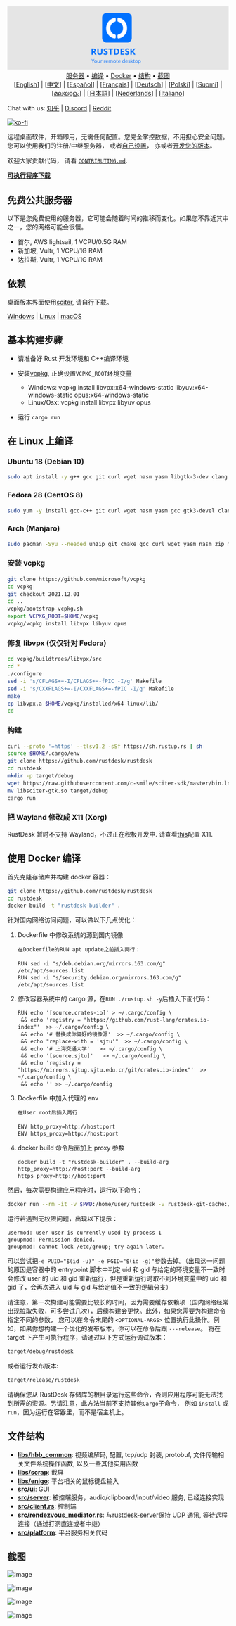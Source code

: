 <p align="center">
  <img src="logo-header.svg" alt="RustDesk - Your remote desktop"><br>
  <a href="#免费公共服务器">服务器</a> •
  <a href="#基本构建步骤">编译</a> •
  <a href="#使用Docker编译">Docker</a> •
  <a href="#文件结构">结构</a> •
  <a href="#截图">截图</a><br>
  [<a href="README.md">English</a>] | [<a href="README-ZH.md">中文</a>] | [<a href="README-ES.md">Español</a>] | [<a href="README-FR.md">Français</a>] | [<a href="README-DE.md">Deutsch</a>] | [<a href="README-PL.md">Polski</a>] | [<a href="README-FI.md">Suomi</a>] | [<a href="README-ML.md">മലയാളം</a>] | [<a href="README-JP.md">日本語</a>] | [<a href="README-NL.md">Nederlands</a>] | [<a href="README-IT.md">Italiano</a>]<br>
</p>

Chat with us: [知乎](https://www.zhihu.com/people/rustdesk) | [Discord](https://discord.gg/nDceKgxnkV) | [Reddit](https://www.reddit.com/r/rustdesk)

[![ko-fi](https://ko-fi.com/img/githubbutton_sm.svg)](https://ko-fi.com/I2I04VU09)

远程桌面软件，开箱即用，无需任何配置。您完全掌控数据，不用担心安全问题。您可以使用我们的注册/中继服务器，
或者[自己设置](https://rustdesk.com/blog/id-relay-set/)，
亦或者[开发您的版本](https://github.com/rustdesk/rustdesk-server-demo)。

欢迎大家贡献代码， 请看 [`CONTRIBUTING.md`](CONTRIBUTING.md).

[**可执行程序下载**](https://github.com/rustdesk/rustdesk/releases)

## 免费公共服务器

以下是您免费使用的服务器，它可能会随着时间的推移而变化。如果您不靠近其中之一，您的网络可能会很慢。

- 首尔, AWS lightsail, 1 VCPU/0.5G RAM
- 新加坡, Vultr, 1 VCPU/1G RAM
- 达拉斯, Vultr, 1 VCPU/1G RAM

## 依赖

桌面版本界面使用[sciter](https://sciter.com/), 请自行下载。

[Windows](https://raw.githubusercontent.com/c-smile/sciter-sdk/master/bin.win/x64/sciter.dll) |
[Linux](https://raw.githubusercontent.com/c-smile/sciter-sdk/master/bin.lnx/x64/libsciter-gtk.so) |
[macOS](https://raw.githubusercontent.com/c-smile/sciter-sdk/master/bin.osx/libsciter.dylib)

## 基本构建步骤

- 请准备好 Rust 开发环境和 C++编译环境

- 安装[vcpkg](https://github.com/microsoft/vcpkg), 正确设置`VCPKG_ROOT`环境变量

  - Windows: vcpkg install libvpx:x64-windows-static libyuv:x64-windows-static opus:x64-windows-static
  - Linux/Osx: vcpkg install libvpx libyuv opus

- 运行 `cargo run`

## 在 Linux 上编译

### Ubuntu 18 (Debian 10)

```sh
sudo apt install -y g++ gcc git curl wget nasm yasm libgtk-3-dev clang libxcb-randr0-dev libxdo-dev libxfixes-dev libxcb-shape0-dev libxcb-xfixes0-dev libasound2-dev libpulse-dev cmake
```

### Fedora 28 (CentOS 8)

```sh
sudo yum -y install gcc-c++ git curl wget nasm yasm gcc gtk3-devel clang libxcb-devel libxdo-devel libXfixes-devel pulseaudio-libs-devel cmake alsa-lib-devel
```

### Arch (Manjaro)

```sh
sudo pacman -Syu --needed unzip git cmake gcc curl wget yasm nasm zip make pkg-config clang gtk3 xdotool libxcb libxfixes alsa-lib pulseaudio
```

### 安装 vcpkg

```sh
git clone https://github.com/microsoft/vcpkg
cd vcpkg
git checkout 2021.12.01
cd ..
vcpkg/bootstrap-vcpkg.sh
export VCPKG_ROOT=$HOME/vcpkg
vcpkg/vcpkg install libvpx libyuv opus
```

### 修复 libvpx (仅仅针对 Fedora)

```sh
cd vcpkg/buildtrees/libvpx/src
cd *
./configure
sed -i 's/CFLAGS+=-I/CFLAGS+=-fPIC -I/g' Makefile
sed -i 's/CXXFLAGS+=-I/CXXFLAGS+=-fPIC -I/g' Makefile
make
cp libvpx.a $HOME/vcpkg/installed/x64-linux/lib/
cd
```

### 构建

```sh
curl --proto '=https' --tlsv1.2 -sSf https://sh.rustup.rs | sh
source $HOME/.cargo/env
git clone https://github.com/rustdesk/rustdesk
cd rustdesk
mkdir -p target/debug
wget https://raw.githubusercontent.com/c-smile/sciter-sdk/master/bin.lnx/x64/libsciter-gtk.so
mv libsciter-gtk.so target/debug
cargo run
```

### 把 Wayland 修改成 X11 (Xorg)

RustDesk 暂时不支持 Wayland，不过正在积极开发中.
请查看[this](https://docs.fedoraproject.org/en-US/quick-docs/configuring-xorg-as-default-gnome-session/)配置 X11.

## 使用 Docker 编译

首先克隆存储库并构建 docker 容器：

```sh
git clone https://github.com/rustdesk/rustdesk
cd rustdesk
docker build -t "rustdesk-builder" .
```

针对国内网络访问问题，可以做以下几点优化：

1. Dockerfile 中修改系统的源到国内镜像

   ```
   在Dockerfile的RUN apt update之前插入两行：

   RUN sed -i "s/deb.debian.org/mirrors.163.com/g" /etc/apt/sources.list
   RUN sed -i "s/security.debian.org/mirrors.163.com/g" /etc/apt/sources.list
   ```

2. 修改容器系统中的 cargo 源，在`RUN ./rustup.sh -y`后插入下面代码：

   ```
   RUN echo '[source.crates-io]' > ~/.cargo/config \
    && echo 'registry = "https://github.com/rust-lang/crates.io-index"'  >> ~/.cargo/config \
    && echo '# 替换成你偏好的镜像源'  >> ~/.cargo/config \
    && echo "replace-with = 'sjtu'"  >> ~/.cargo/config \
    && echo '# 上海交通大学'   >> ~/.cargo/config \
    && echo '[source.sjtu]'   >> ~/.cargo/config \
    && echo 'registry = "https://mirrors.sjtug.sjtu.edu.cn/git/crates.io-index"'  >> ~/.cargo/config \
    && echo '' >> ~/.cargo/config
   ```

3. Dockerfile 中加入代理的 env

   ```
   在User root后插入两行

   ENV http_proxy=http://host:port
   ENV https_proxy=http://host:port
   ```

4. docker build 命令后面加上 proxy 参数

   ```
   docker build -t "rustdesk-builder" . --build-arg http_proxy=http://host:port --build-arg https_proxy=http://host:port
   ```

然后，每次需要构建应用程序时，运行以下命令：

```sh
docker run --rm -it -v $PWD:/home/user/rustdesk -v rustdesk-git-cache:/home/user/.cargo/git -v rustdesk-registry-cache:/home/user/.cargo/registry -e PUID="$(id -u)" -e PGID="$(id -g)" rustdesk-builder
```

运行若遇到无权限问题，出现以下提示：

```
usermod: user user is currently used by process 1
groupmod: Permission denied.
groupmod: cannot lock /etc/group; try again later.
```

可以尝试把`-e PUID="$(id -u)" -e PGID="$(id -g)"`参数去掉。（出现这一问题的原因是容器中的 entrypoint 脚本中判定 uid 和 gid 与给定的环境变量不一致时会修改 user 的 uid 和 gid 重新运行，但是重新运行时取不到环境变量中的 uid 和 gid 了，会再次进入 uid 与 gid 与给定值不一致的逻辑分支）

请注意，第一次构建可能需要比较长的时间，因为需要缓存依赖项（国内网络经常出现拉取失败，可多尝试几次），后续构建会更快。此外，如果您需要为构建命令指定不同的参数，
您可以在命令末尾的 `<OPTIONAL-ARGS>` 位置执行此操作。例如，如果你想构建一个优化的发布版本，你可以在命令后跟 `---release`。
将在 target 下产生可执行程序，请通过以下方式运行调试版本：

```sh
target/debug/rustdesk
```

或者运行发布版本:

```sh
target/release/rustdesk
```

请确保您从 RustDesk 存储库的根目录运行这些命令，否则应用程序可能无法找到所需的资源。另请注意，此方法当前不支持其他`Cargo`子命令，
例如 `install` 或 `run`，因为运行在容器里，而不是宿主机上。

## 文件结构

- **[libs/hbb_common](https://github.com/rustdesk/rustdesk/tree/master/libs/hbb_common)**: 视频编解码, 配置, tcp/udp 封装, protobuf, 文件传输相关文件系统操作函数, 以及一些其他实用函数
- **[libs/scrap](https://github.com/rustdesk/rustdesk/tree/master/libs/scrap)**: 截屏
- **[libs/enigo](https://github.com/rustdesk/rustdesk/tree/master/libs/enigo)**: 平台相关的鼠标键盘输入
- **[src/ui](https://github.com/rustdesk/rustdesk/tree/master/src/ui)**: GUI
- **[src/server](https://github.com/rustdesk/rustdesk/tree/master/src/server)**: 被控端服务，audio/clipboard/input/video 服务, 已经连接实现
- **[src/client.rs](https://github.com/rustdesk/rustdesk/tree/master/src/client.rs)**: 控制端
- **[src/rendezvous_mediator.rs](https://github.com/rustdesk/rustdesk/tree/master/src/rendezvous_mediator.rs)**: 与[rustdesk-server](https://github.com/rustdesk/rustdesk-server)保持 UDP 通讯, 等待远程连接（通过打洞直连或者中继）
- **[src/platform](https://github.com/rustdesk/rustdesk/tree/master/src/platform)**: 平台服务相关代码

## 截图

![image](https://user-images.githubusercontent.com/71636191/113112362-ae4deb80-923b-11eb-957d-ff88daad4f06.png)

![image](https://user-images.githubusercontent.com/71636191/113112619-f705a480-923b-11eb-911d-97e984ef52b6.png)

![image](https://user-images.githubusercontent.com/71636191/113112857-3fbd5d80-923c-11eb-9836-768325faf906.png)

![image](https://user-images.githubusercontent.com/71636191/135385039-38fdbd72-379a-422d-b97f-33df71fb1cec.png)
